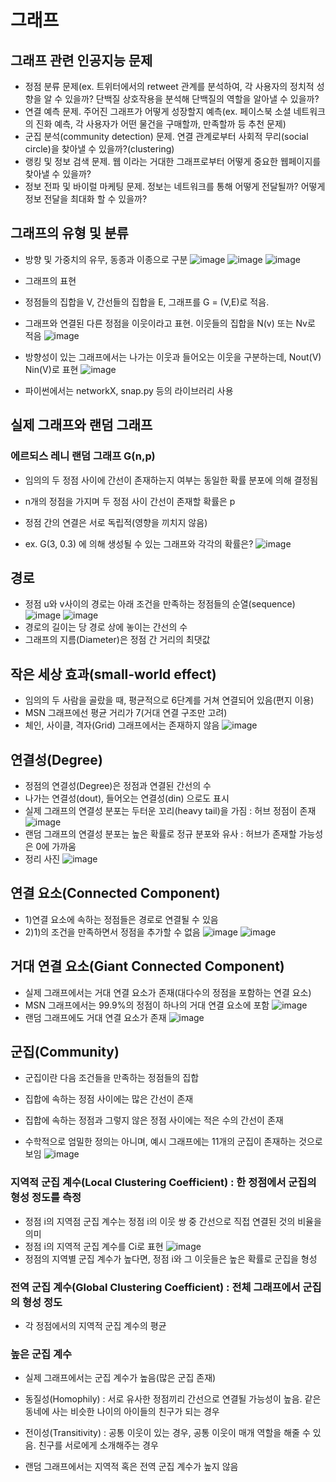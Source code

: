 # 그래프
## 그래프 관련 인공지능 문제
 - 정점 분류 문제(ex. 트위터에서의 retweet 관계를 분석하여, 각 사용자의 정치적 성향을 알 수 있을까? 단백질 상호작용을 분석해 단백질의 역할을 알아낼 수 있을까? 
 - 연결 예측 문제. 주어진 그래프가 어떻게 성장할지 예측(ex. 페이스북 소셜 네트워크의 진화 예측, 각 사용자가 어떤 물건을 구매할까, 만족할까 등 추천 문제) 
 - 군집 분석(community detection) 문제. 연결 관계로부터 사회적 무리(social circle)을 찾아낼 수 있을까?(clustering) 
 - 랭킹 및 정보 검색 문제. 웹 이라는 거대한 그래프로부터 어떻게 중요한 웹페이지를 찾아낼 수 있을까?
 - 정보 전파 및 바이럴 마케팅 문제. 정보는 네트워크를 통해 어떻게 전달될까? 어떻게 정보 전달을 최대화 할 수 있을까? 


## 그래프의 유형 및 분류
- 방향 및 가중치의 유무, 동종과 이종으로 구분 
![image](https://user-images.githubusercontent.com/43736669/108658246-c4b2aa00-750d-11eb-95ed-440870235ceb.png) 
![image](https://user-images.githubusercontent.com/43736669/108658910-f0ce2b00-750d-11eb-8724-929db2c8d619.png)
![image](https://user-images.githubusercontent.com/43736669/108659562-1bb87f00-750e-11eb-80fa-072fce299f2e.png)

- 그래프의 표현
 - 정점들의 집합을 V, 간선들의 집합을 E, 그래프를 G = (V,E)로 적음. 
 - 그래프와 연결된 다른 정점을 이웃이라고 표현. 이웃들의 집합을 N(v) 또는 Nv로 적음 
 ![image](https://user-images.githubusercontent.com/43736669/108661064-7d78e900-750e-11eb-8acf-05176b6dd0d5.png)
 - 방향성이 있는 그래프에서는 나가는 이웃과 들어오는 이웃을 구분하는데, Nout(V) Nin(V)로 표현
 ![image](https://user-images.githubusercontent.com/43736669/108661217-a13c2f00-750e-11eb-914c-1f5d01680a8d.png)
 - 파이썬에서는 networkX, snap.py 등의 라이브러리 사용


## 실제 그래프와 랜덤 그래프
 ### 에르되스 레니 랜덤 그래프 G(n,p)
  - 임의의 두 정점 사이에 간선이 존재하는지 여부는 동일한 확률 분포에 의해 결정됨
  - n개의 정점을 가지며 두 정점 사이 간선이 존재할 확률은 p
  - 정점 간의 연결은 서로 독립적(영향을 끼치지 않음)
  
  - ex. G(3, 0.3) 에 의해 생성될 수 있는 그래프와 각각의 확률은?
  ![image](https://user-images.githubusercontent.com/43736669/108663515-13634280-7514-11eb-9a2f-8d929649eb9c.png)

## 경로
 - 정점 u와 v사이의 경로는 아래 조건을 만족하는 정점들의 순열(sequence)
 ![image](https://user-images.githubusercontent.com/43736669/108663594-47d6fe80-7514-11eb-9267-a4b486654313.png)
 ![image](https://user-images.githubusercontent.com/43736669/108663617-54f3ed80-7514-11eb-86f4-058202135e38.png)
 - 경로의 길이는 당 경로 상에 놓이는 간선의 수
 - 그래프의 지름(Diameter)은 정점 간 거리의 최댓값

## 작은 세상 효과(small-world effect) 
 - 임의의 두 사람을 골랐을 때, 평균적으로 6단계를 거쳐 연결되어 있음(편지 이용) 
 - MSN 그래프에선 평균 거리가 7(거대 연결 구조만 고려)
 - 체인, 사이클, 격자(Grid) 그래프에서는 존재하지 않음
 ![image](https://user-images.githubusercontent.com/43736669/108663893-ecf1d700-7514-11eb-8fbe-ff621987f8f4.png)

## 연결성(Degree)
 - 정점의 연결성(Degree)은 정점과 연결된 간선의 수
 - 나가는 연결성(dout), 들어오는 연결성(din) 으로도 표시
 - 실제 그래프의 연결성 분포는 두터운 꼬리(heavy tail)을 가짐 : 허브 정점이 존재
 ![image](https://user-images.githubusercontent.com/43736669/108663996-2cb8be80-7515-11eb-9cf9-f9e41a4bda71.png)
 - 랜덤 그래프의 연결성 분포는 높은 확률로 정규 분포와 유사 : 허브가 존재할 가능성은 0에 가까움
 - 정리 사진
 ![image](https://user-images.githubusercontent.com/43736669/108664055-4eb24100-7515-11eb-98b3-8afc81cdabfa.png)
 
## 연결 요소(Connected Component)
 - 1)연결 요소에 속하는 정점들은 경로로 연결될 수 있음
 - 2)1)의 조건을 만족하면서 정점을 추가할 수 없음 
 ![image](https://user-images.githubusercontent.com/43736669/108664123-71445a00-7515-11eb-85de-b65bfc9d084d.png)
 ![image](https://user-images.githubusercontent.com/43736669/108664158-80c3a300-7515-11eb-899a-82fe703ab95e.png)

## 거대 연결 요소(Giant Connected Component)
 - 실제 그래프에서는 거대 연결 요소가 존재(대다수의 정점을 포함하는 연결 요소)
 - MSN 그래프에서는 99.9%의 정점이 하나의 거대 연결 요소에 포함
 ![image](https://user-images.githubusercontent.com/43736669/108664351-eb74de80-7515-11eb-9edc-ef6538f454cd.png)
 - 랜덤 그래프에도 거대 연결 요소가 존재
 ![image](https://user-images.githubusercontent.com/43736669/108664399-06dfe980-7516-11eb-9446-19238c0dbc4d.png)

## 군집(Community)
 - 군집이란 다음 조건들을 만족하는 정점들의 집합
  - 집합에 속하는 정점 사이에는 많은 간선이 존재
  - 집합에 속하는 정점과 그렇지 않은 정점 사이에는 적은 수의 간선이 존재
 
 - 수학적으로 엄밀한 정의는 아니며, 예시 그래프에는 11개의 군집이 존재하는 것으로 보임
 ![image](https://user-images.githubusercontent.com/43736669/108664502-3e4e9600-7516-11eb-9282-fdde6c247c94.png)
 
 ### 지역적 군집 계수(Local Clustering Coefficient) : 한 정점에서 군집의 형성 정도를 측정
  - 정점 i의 지역점 군집 계수는 정점 i의 이웃 쌍 중 간선으로 직접 연결된 것의 비율을 의미
  - 정점 i의 지역적 군집 계수를 Ci로 표현
  ![image](https://user-images.githubusercontent.com/43736669/108664642-82419b00-7516-11eb-8071-5b65ea148d21.png)
  - 정점의 지역별 군집 계수가 높다면, 정점 i와 그 이웃들은 높은 확률로 군집을 형성
 
 ### 전역 군집 계수(Global Clustering Coefficient) : 전체 그래프에서 군집의 형성 정도
  - 각 정점에서의 지역적 군집 계수의 평균
 
 ### 높은 군집 계수
  - 실제 그래프에서는 군집 계수가 높음(많은 군집 존재)
   - 동질성(Homophily) : 서로 유사한 정점끼리 간선으로 연결될 가능성이 높음. 같은 동네에 사는 비슷한 나이의 아이들의 친구가 되는 경우
   - 전이성(Transitivity) : 공통 이웃이 있는 경우, 공통 이웃이 매개 역할을 해줄 수 있음. 친구를 서로에게 소개해주는 경우
  
  - 랜덤 그래프에서는 지역적 혹은 전역 군집 계수가 높지 않음

